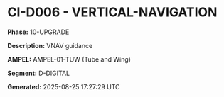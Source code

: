 # CI-D006 - VERTICAL-NAVIGATION

**Phase:** 10-UPGRADE

**Description:** VNAV guidance

**AMPEL:** AMPEL-01-TUW (Tube and Wing)

**Segment:** D-DIGITAL

**Generated:** 2025-08-25 17:27:29 UTC
